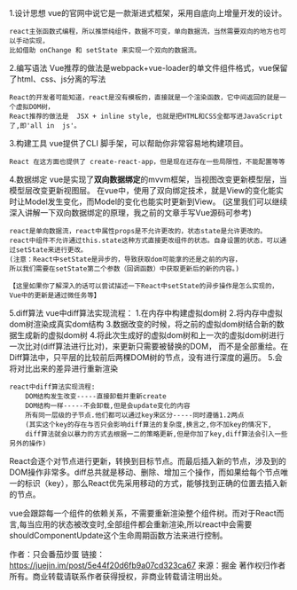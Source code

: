 1.设计思想
    vue的官网中说它是一款渐进式框架，采用自底向上增量开发的设计。

    react主张函数式编程，所以推崇纯组件，数据不可变，单向数据流，当然需要双向的地方也可以手动实现，
    比如借助 onChange 和 setState 来实现一个双向的数据流。
2.编写语法
    Vue推荐的做法是webpack+vue-loader的单文件组件格式，vue保留了html、css、js分离的写法

    React的开发者可能知道，react是没有模板的，直接就是一个渲染函数，它中间返回的就是一个虚拟DOM树，
    React推荐的做法是  JSX + inline style, 也就是把HTML和CSS全都写进JavaScript了,即'all in  js'。
3.构建工具
    vue提供了CLI 脚手架，可以帮助你非常容易地构建项目。

    React 在这方面也提供了 create-react-app，但是现在还存在一些局限性，不能配置等等
4.数据绑定
    vue是实现了**双向数据绑定**的mvvm框架，当视图改变更新模型层，当模型层改变更新视图层。
    在vue中，使用了双向绑定技术，就是View的变化能实时让Model发生变化，而Model的变化也能实时更新到View。
    (这里我们可以继续深入讲解一下双向数据绑定的原理，我之前的文章手写Vue源码可参考)

    react是单向数据流，react中属性props是不允许更改的，状态state是允许更改的。
    react中组件不允许通过this.state这种方式直接更改组件的状态。自身设置的状态，可以通过setState来进行更改。
    (注意：React中setState是异步的，导致获取dom可能拿的还是之前的内容，
    所以我们需要在setState第二个参数（回调函数）中获取更新后的新的内容。)
    
    【这里如果你了解深入的话可以尝试描述一下React中setState的异步操作是怎么实现的，Vue中的更新是通过微任务等】
5.diff算法
    vue中diff算法实现流程：
        1.在内存中构建虚拟dom树
        2.将内存中虚拟dom树渲染成真实dom结构
        3.数据改变的时候，将之前的虚拟dom树结合新的数据生成新的虚拟dom树
        4.将此次生成好的虚拟dom树和上一次的虚拟dom树进行一次比对(diff算法进行比对)，来更新只需要被替换的DOM，
        而不是全部重绘。在Diff算法中，只平层的比较前后两棵DOM树的节点，没有进行深度的遍历。
        5.会将对比出来的差异进行重新渲染
        

    react中diff算法实现流程:
        DOM结构发生改变-----直接卸载并重新create
        DOM结构一样-----不会卸载,但是会update变化的内容
        所有同一层级的子节点.他们都可以通过key来区分-----同时遵循1.2两点
        (其实这个key的存在与否只会影响diff算法的复杂度,换言之,你不加key的情况下,
        diff算法就会以暴力的方式去根据一二的策略更新,但是你加了key,diff算法会引入一些另外的操作)





React会逐个对节点进行更新，转换到目标节点。而最后插入新的节点，涉及到的DOM操作非常多。diff总共就是移动、删除、增加三个操作，而如果给每个节点唯一的标识（key），那么React优先采用移动的方式，能够找到正确的位置去插入新的节点。

vue会跟踪每一个组件的依赖关系，不需要重新渲染整个组件树。而对于React而言,每当应用的状态被改变时,全部组件都会重新渲染,所以react中会需要shouldComponentUpdate这个生命周期函数方法来进行控制。



作者：只会番茄炒蛋
链接：https://juejin.im/post/5e44f20d6fb9a07cd323ca67
来源：掘金
著作权归作者所有。商业转载请联系作者获得授权，非商业转载请注明出处。